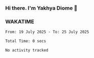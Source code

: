 ### Hi there. I'm Yakhya Diome 👋

### WAKATIME
<!--START_SECTION:waka-->

```txt
From: 19 July 2025 - To: 25 July 2025

Total Time: 0 secs

No activity tracked
```

<!--END_SECTION:waka-->
